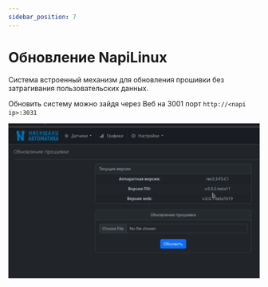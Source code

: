 ```yaml
---
sidebar_position: 7
---
```

# Обновление NapiLinux

Система встроенный механизм для обновления прошивки без
затрагивания пользовательских данных.

Обновить систему можно зайдя через Веб на 3001 порт
`http://<napi ip>:3031`

![NapiLinux update](img-li/upd1.png)